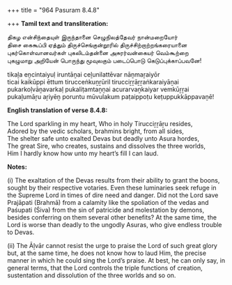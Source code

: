 +++
title = "964 Pasuram 8.4.8"

+++
**Tamil text and transliteration:**

திகழ என்சிந்தையுள் இருந்தானை செழுநிலத்தேவர் நான்மறையோர்  
திசை கைகூப்பி ஏத்தும் திருச்செங்குன்றூரில் திருச்சிற்றாற்றங்கரையானை  
புகர்கொள்வானவர்கள் புகலிடம்தன்னை அசுரர்வன்கையர் வெம்கூற்றை  
புகழுமாறு அறியேன் பொருந்து மூவுலகும் படைப்பொடு கெடுப்புக்காப்பவனே!

tikaḻa eṉcintaiyuḷ iruntāṉai ceḻunilattēvar nāṉmaṟaiyōr  
ticai kaikūppi ēttum tirucceṅkuṉṟūril tirucciṟṟāṟṟaṅkaraiyāṉai  
pukarkoḷvāṉavarkaḷ pukaliṭamtaṉṉai acurarvaṉkaiyar vemkūṟṟai  
pukaḻumāṟu aṟiyēṉ poruntu mūvulakum paṭaippoṭu keṭuppukkāppavaṉē!

**English translation of verse 8.4.8:**

The Lord sparkling in my heart, Who in holy Tirucciṟṟāṟu resides,  
Adored by the vedic scholars, brahmins bright, from all sides,  
The shelter safe unto exalted Devas but deadly unto Asura hordes,  
The great Sire, who creates, sustains and dissolves the three worlds,  
Him I hardly know how unto my heart’s fill I can laud.

**Notes:**

\(i\) The exaltation of the Devas results from their ability to grant the boons, sought by their respective votaries. Even these luminaries seek refuge in the Supreme Lord in times of dire need and danger. Did not the Lord save Prajāpati (Brahmā) from a calamity like the spoliation of the vedas and Paśupati (Śiva) from the sin of patricide and molestation by demons, besides conferring on them several other benefits? At the same time, the Lord is worse than deadly to the ungodly Asuras, who give endless trouble to Devas.

\(ii\) The Āḻvār cannot resist the urge to praise the Lord of such great glory but, at the same time, he does not know how to laud Him, the precise manner in which he could sing the Lord’s praise. At best, he can only say, in general terms, that the Lord controls the triple functions of creation, sustentation and dissolution of the three worlds and so on.


